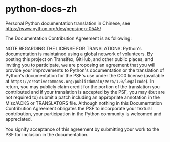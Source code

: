 # python-docs-zh
Personal Python documentation translation in Chinese, see https://www.python.org/dev/peps/pep-0545/

The Documentation Contribution Agreement is as following:

NOTE REGARDING THE LICENSE FOR TRANSLATIONS: Python's documentation is
maintained using a global network of volunteers. By posting this
project on Transifex, GitHub, and other public places, and inviting
you to participate, we are proposing an agreement that you will
provide your improvements to Python's documentation or the translation
of Python's documentation for the PSF's use under the CC0 license
(available at `https://creativecommons.org/publicdomain/zero/1.0/legalcode`).
In return, you may publicly claim credit for the portion of the
translation you contributed and if your translation is accepted by the
PSF, you may (but are not required to) submit a patch including an
appropriate annotation in the Misc/ACKS or TRANSLATORS file. Although
nothing in this Documentation Contribution Agreement obligates the PSF
to incorporate your textual contribution, your participation in the
Python community is welcomed and appreciated.

You signify acceptance of this agreement by submitting your work to
the PSF for inclusion in the documentation.

